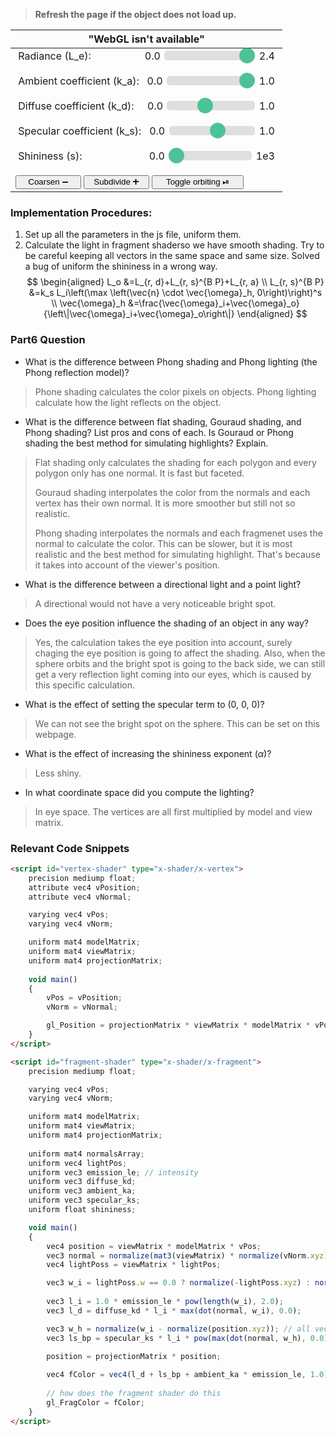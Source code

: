 <html lang="en">
<script src="../angel_common/initShaders.js"></script>
<script src="../angel_common/webgl-utils.js"></script>
<script src="../angel_common/MV.js"></script>
<script src="work4/t45.js"></script>

<script id="vertex-shader" type="x-shader/x-vertex">
	precision mediump float;
	attribute vec4 vPosition;
	attribute vec4 vNormal;

    varying vec4 vPos;
	varying vec4 vNorm;

	uniform mat4 modelMatrix;
	uniform mat4 viewMatrix;
	uniform mat4 projectionMatrix;
	
	void main()
	{
		vPos = vPosition;
		vNorm = vNormal;

		gl_Position = projectionMatrix * viewMatrix * modelMatrix * vPosition;
	}
</script>

<script id="fragment-shader" type="x-shader/x-fragment">
	precision mediump float;

	varying vec4 vPos;
	varying vec4 vNorm;

	uniform mat4 modelMatrix;
	uniform mat4 viewMatrix;
	uniform mat4 projectionMatrix;
	
	uniform mat4 normalsArray;
	uniform vec4 lightPos;
	uniform vec3 emission_le; // intensity
	uniform vec3 diffuse_kd;
	uniform	vec3 ambient_ka;
	uniform	vec3 specular_ks;
	uniform	float shininess;

	void main()
	{
		vec4 position = viewMatrix * modelMatrix * vPos;
		vec3 normal = normalize(mat3(viewMatrix) * normalize(vNorm.xyz));
		vec4 lightPoss = viewMatrix * lightPos;

		vec3 w_i = lightPoss.w == 0.0 ? normalize(-lightPoss.xyz) : normalize(lightPoss.xyz - position.xyz); 
		
		vec3 l_i = 1.0 * emission_le * pow(length(w_i), 2.0);
		vec3 l_d = diffuse_kd * l_i * max(dot(normal, w_i), 0.0);

		vec3 w_h = normalize(w_i - normalize(position.xyz));
		vec3 ls_bp = specular_ks * l_i * pow(max(dot(normal, w_h), 0.0), shininess);

		position = projectionMatrix * position;
		
		vec4 fColor = vec4(l_d + ls_bp + ambient_ka * emission_le, 1.0);
		
		// how does the fragment shader do this
		gl_FragColor = fColor;
	}
</script>


> **Refresh the page if the object does not load up.**
<body>
	<table>
	<tr>
		<th>
			<canvas id='gl-canvas' height="512" width="512">
				"WebGL isn't available"
			</canvas>
		</th>
	</tr>
	<tbody>
		<tr>
			<td>
				<div id="biasindex">
					<div class="slidercaption"> Radiance (L_e):                    0.0 </div>
					<div class="slidercontainer" style="display:inline">
						<input type="range" min="1" max="20" value="20" class="slider" id="radianceSlider">
					</div>
					<div class="slidercaption">  2.4 </div>
				</div>
				<br>
				<div id="biasindex">
					<div class="slidercaption"> Ambient coefficient (k_a):   0.0 </div>
					<div class="slidercontainer" style="display:inline">
						<input type="range" min="1" max="20" value="20" class="slider" id="ambientSlider">
					</div>
					<div class="slidercaption">  1.0 </div>
				</div>
				<br>
				<div id="biasindex">
					<div class="slidercaption"> Diffuse coefficient (k_d):     0.0 </div>
					<div class="slidercontainer" style="display:inline">
						<input type="range" min="1" max="20" value="9" class="slider" id="diffuseSlider">
					</div>
					<div class="slidercaption">  1.0 </div>
				</div>
				<br>
				<div id="biasindex">
					<div class="slidercaption"> Specular coefficient (k_s):   0.0 </div>
					<div class="slidercontainer" style="display:inline">
						<input type="range" min="1" max="20" value="12" class="slider" id="specularSlider">
					</div>
					<div class="slidercaption">  1.0 </div>
				</div>
				<br>
				<div id="biasindex">
					<div class="slidercaption"> Shininess (s):                         0.0 </div>
					<div class="slidercontainer" style="display:inline">
						<input type="range" min="1" max="20" value="1" class="slider" id="shininessSlider">
					</div>
					<div class="slidercaption">  1e3 </div>
				</div>
				<br>
				<button type="button" id="increase" style="width: 25%;"> Coarsen ➖ </button>
				<button type="button" id="decrease" style="width: 25%;"> Subdivide ➕ </button>
				<button type="button" id="orbit" style="width: 35%;"> Toggle orbiting ⏯ </button><br>
			</td>
		</tr>
	</tbody>
	</table>
</body>

<style>
	/* todo: move it outside */
	#biasindex {
		display: flex;
	}

	.slidercontainer {
		width: 196%;
	}

	.slidercaption {
		display: inline-block;
		white-space: nowrap;
		white-space:pre;
	}

	.slider {
		-webkit-appearance: none;
		width: 100%;
		height: 15px;
		border-radius: 5px;
		background: #d3d3d3;
		outline: none;
		opacity: 0.7;
		-webkit-transition: .2s;
		transition: opacity .2s;
	}

	.slider::-webkit-slider-thumb {
		-webkit-appearance: none;
		appearance: none;
		width: 25px;
		height: 25px;
		border-radius: 50%;
		background: #04AA6D;
		cursor: pointer;
	}

	.slider::-moz-range-thumb {
		width: 25px;
		height: 25px;
		border-radius: 50%;
		background: #04AA6D;
		cursor: pointer;
	}
</style>

</html>

### Implementation Procedures:
1. Set up all the parameters in the js file, uniform them. 
2. Calculate the light in fragment shaderso we have smooth shading. Try to be careful keeping all vectors in the same space and same size. Solved a bug of uniform the shininess in a wrong way.
$$
\begin{aligned}
L_o &=L_{r, d}+L_{r, s}^{B P}+L_{r, a} \\
L_{r, s}^{B P} &=k_s L_i\left(\max \left(\vec{n} \cdot \vec{\omega}_h, 0\right)\right)^s  \\
\vec{\omega}_h &=\frac{\vec{\omega}_i+\vec{\omega}_o}{\left\|\vec{\omega}_i+\vec{\omega}_o\right\|}
\end{aligned}
$$

### Part6 Question
- What is the difference between Phong shading and Phong lighting (the Phong reflection model)?
> Phone shading calculates the color pixels on objects. Phong lighting calculate how the light reflects on the object.

- What is the difference between flat shading, Gouraud shading, and Phong shading? List pros and cons of each. Is Gouraud or Phong shading the best method for simulating highlights? Explain.
> Flat shading only calculates the shading for each polygon and every polygon only has one normal. It is fast but faceted.
> 
> Gouraud shading interpolates the color from the normals and each vertex has their own normal. It is more smoother but still not so realistic.
> 
> Phong shading interpolates the normals and each fragmenet uses the normal to calculate the color. This can be slower, but it is most realistic and the best method for simulating highlight. That's because it takes into account of the viewer's position.

- What is the difference between a directional light and a point light?
> A directional would not have a very noticeable bright spot.

- Does the eye position influence the shading of an object in any way?
> Yes, the calculation takes the eye position into account, surely chaging the eye position is going to affect the shading. Also, when the sphere orbits and the bright spot is going to the back side, we can still get a very reflection light coming into our eyes, which is caused by this specific calculation.

- What is the effect of setting the specular term to (0, 0, 0)?
> We can not see the bright spot on the sphere. This can be set on this webpage. 

- What is the effect of increasing the shininess exponent ($\alpha$)?
> Less shiny.

- In what coordinate space did you compute the lighting?
> In eye space. The vertices are all first multiplied by model and view matrix.


### Relevant Code Snippets
```html
<script id="vertex-shader" type="x-shader/x-vertex">
	precision mediump float;
	attribute vec4 vPosition;
	attribute vec4 vNormal;

    varying vec4 vPos;
	varying vec4 vNorm;

	uniform mat4 modelMatrix;
	uniform mat4 viewMatrix;
	uniform mat4 projectionMatrix;
	
	void main()
	{
		vPos = vPosition;
		vNorm = vNormal;

		gl_Position = projectionMatrix * viewMatrix * modelMatrix * vPosition;
	}
</script>

<script id="fragment-shader" type="x-shader/x-fragment">
	precision mediump float;

	varying vec4 vPos;
	varying vec4 vNorm;

	uniform mat4 modelMatrix;
	uniform mat4 viewMatrix;
	uniform mat4 projectionMatrix;
	
	uniform mat4 normalsArray;
	uniform vec4 lightPos;
	uniform vec3 emission_le; // intensity
	uniform vec3 diffuse_kd;
	uniform vec3 ambient_ka;
	uniform vec3 specular_ks;
	uniform float shininess;

	void main()
	{
		vec4 position = viewMatrix * modelMatrix * vPos;
		vec3 normal = normalize(mat3(viewMatrix) * normalize(vNorm.xyz));
		vec4 lightPoss = viewMatrix * lightPos;

		vec3 w_i = lightPoss.w == 0.0 ? normalize(-lightPoss.xyz) : normalize(lightPoss.xyz - position.xyz); 
		
		vec3 l_i = 1.0 * emission_le * pow(length(w_i), 2.0); 
		vec3 l_d = diffuse_kd * l_i * max(dot(normal, w_i), 0.0);

		vec3 w_h = normalize(w_i - normalize(position.xyz)); // all vectors in eye space
		vec3 ls_bp = specular_ks * l_i * pow(max(dot(normal, w_h), 0.0), shininess);

		position = projectionMatrix * position;
		
		vec4 fColor = vec4(l_d + ls_bp + ambient_ka * emission_le, 1.0);
		
		// how does the fragment shader do this
		gl_FragColor = fColor;
	}
</script>
```